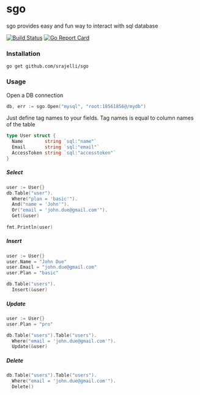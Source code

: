 # sgo 

sgo provides easy and fun way to interact with sql database

[![Build Status](https://travis-ci.org/srajelli/sgo.svg?branch=master)](https://travis-ci.org/srajelli/sgo)
[![Go Report Card](https://goreportcard.com/badge/github.com/srajelli/sgo)](https://goreportcard.com/report/github.com/srajelli/sgo)

### Installation
```
go get github.com/srajelli/sgo
```
### Usage
Open a DB connection
```go
db, err := sgo.Open("mysql", "root:18561856@/mydb")
```
Just define tag names to your fields. Tag names is equal to column names of the table
```go
type User struct {
  Name        string `sql:"name"`
  Email       string `sql:"email"`
  AccessToken string `sql:"accesstoken"`
}

```
##### Select
```go
user := User{}
db.Table("user").
  Where("plan = 'basic'").
  And("name = 'John'").
  Or("email = 'john.due@gmail.com'").
  Get(&user)
  
fmt.Println(user)
```

##### Insert
```go
user := User{}
user.Name = "John Due"
user.Email = "john.due@gmail.com"
user.Plan = "basic"

db.Table("users").
  Insert(&user)
```
##### Update
```go
user := User{}
user.Plan = "pro"

db.Table("users").Table("users").
  Where("email = 'john.due@gmail.com'").
  Update(&user)
```

##### Delete
```go
db.Table("users").Table("users").
  Where("email = 'john.due@gmail.com'").
  Delete()
```
